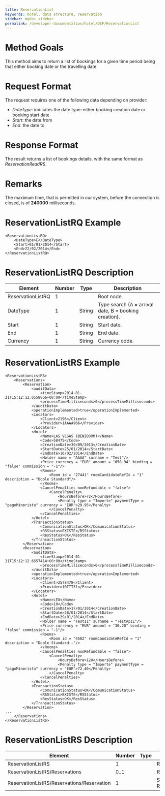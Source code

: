 ```yaml
---
title: ReservationList
keywords: hotel, data structure, reservation
sidebar: mydoc_sidebar
permalink: /developer-documentation/hotel/DSF/ReservationList
---
```




Method Goals
============

This method aims to return a list of bookings for a given time period
being that either booking date or the travelling date.



Request Format
==============

The request requires one of the following data depending on provider:

-   *DateType*: indicates the date type: either booking creation date or
    booking start date
-   *Start*: the date from
-   *End*: the date to



Response Format
===============

The result returns a list of bookings details, with the same format as
*ReservationReadRS*.



Remarks
=======

The maximum time, that is permitted in our system, before the connection
is closed, is of **240000** milliseconds.



ReservationListRQ Example
=========================

    <ReservationListRQ>
        <DateType>E</DateType>
        <Start>01/01/2014</Start>
        <End>22/02/2014</End>
    </ReservationListRQ>



ReservationListRQ Description
=============================

| **Element**		| **Number**	| **Type**	| **Description**					|
| --------------------- | ------------- | ------------- | ----------------------------------------------------- |
| ReservationListRQ	| 1             |		| Root node.						|
| DateType       	| 1      	| String 	| Type search (A = arrival date, B = booking creation). |
| Start          	| 1      	| String 	| Start date.						|
| End            	| 1      	| String 	| End date. 						|
| Currency       	| 1      	| String 	| Currency code.					|



ReservationListRS Example
=========================

    <ReservationListRS>
        <Reservations>
            <Reservation>
                <auditData>
                    <timeStamp>2014-01-21T15:12:12.0558866+00:00</timeStamp>
                    <processTimeMilliseconds>0</processTimeMilliseconds>
                </auditData>
                <operationImplemented>true</operationImplemented>
                <Locators>
                    <Client>2196</Client>
                    <Provider>1AAAA966</Provider>
                </Locators>
                <Hotel>
                    <Name>LAS VEGAS (BENIDORM)</Name>
                    <Code>58475</Code>
                    <CreationDate>30/09/2013</CreationDate>
                    <StartDate>25/01/2014</StartDate>
                    <EndDate>16/02/2014</EndDate>
                    <Holder name = "AAAA" surname = "Test"/>
                    <Price currency = "EUR" amount = "658.94" binding = "false" commission = "-1"/>
                    <Rooms>
                        <Room id = "27441" roomCandidateRefId = "1" description = "Doble Standard"/>
                    </Rooms>
                    <CancelPenalties nonRefundable = "false">
                        <CancelPenalty>
                            <HoursBefore>72</HoursBefore>
                            <Penalty type = "Importe" paymentType = "pagoMinorista" currency = "EUR">29.95</Penalty>
                        </CancelPenalty>
                    </CancelPenalties>
                </Hotel>
                <TransactionStatus>
                    <ComunicationStatus>OK</ComunicationStatus>
                    <RSStatus>EXISTE</RSStatus>
                    <ResStatus>OK</ResStatus>
                </TransactionStatus>
            </Reservation>
            <Reservation>
                <auditData>
                    <timeStamp>2014-01-21T15:12:12.6657414+00:00</timeStamp>
                    <processTimeMilliseconds>0</processTimeMilliseconds>
                </auditData>
                <operationImplemented>true</operationImplemented>
                <Locators>
                    <Client>2578478</Client>
                    <Provider>10TTT31</Provider>
                </Locators>
                <Hotel>
                    <Name>LEO</Name>
                    <Code>10</Code>
                    <CreationDate>17/01/2014</CreationDate>
                    <StartDate>28/01/2014</StartDate>
                    <EndDate>29/01/2014</EndDate>
                    <Holder name = "Test11" surname = "TestAp11"/>
                    <Price currency = "EUR" amount = "36.20" binding = "false" commission = "-1"/>
                    <Rooms>
                        <Room id = "4582" roomCandidateRefId = "1" description = "Doble Standard.."/>
                    </Rooms>
                    <CancelPenalties nonRefundable = "false">
                        <CancelPenalty>
                            <HoursBefore>120</HoursBefore>
                            <Penalty type = "Importe" paymentType = "pagoMinorista" currency = "EUR">72.40</Penalty>
                        </CancelPenalty>
                    </CancelPenalties>
                </Hotel>
                <TransactionStatus>
                    <ComunicationStatus>OK</ComunicationStatus>
                    <RSStatus>EXISTE</RSStatus>
                    <ResStatus>OK</ResStatus>
                </TransactionStatus>
            </Reservation>
    ...
        </Reservations>
    </ReservationListRS>


ReservationListRS Description
=============================

| **Element**					| **Number**	| **Type** | **Description**				|
| --------------------------------------------- | ------------- | -------- | ------------------------------------------ |
| ReservationListRS              		| 1             |	   | Root node.					|
| ReservationListRS/Reservations 		| 0..1          |	   | Reservations.				|
| ReservationListRS/Reservations/Reservation	| 1             |	   | Same structure as ReservationReadRS.	|


